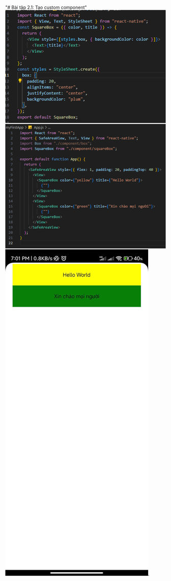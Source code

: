 "# Bài tập 2.1: Tạo custom component"
![Ảnh component](SquareBox.png)
![Ảnh code](ImageAppCode.png)
![Ảnh demo](ec2392aa5ab9e6e7bfa8.jpg).
